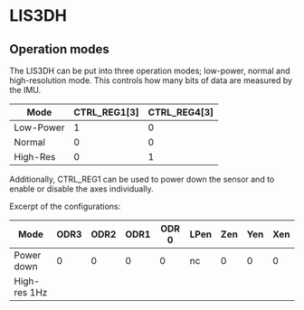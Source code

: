 # LIS3DH

## Operation modes

The LIS3DH can be put into three operation modes; low-power, normal and
high-resolution mode. This controls how many bits of data are measured by the
IMU.

| Mode | CTRL_REG1[3] | CTRL_REG4[3] |
|---|---|---|
|Low-Power|1|0|
| Normal | 0 | 0 |
|High-Res| 0 | 1 |

Additionally, CTRL_REG1 can be used to power down the sensor and to enable or
disable the axes individually.

Excerpt of the configurations:

| Mode | ODR3 | ODR2 | ODR1 | ODR 0 | LPen | Zen | Yen | Xen |
|---|---|---|---|---|---|---|---|---|
| Power down | 0 | 0 | 0 | 0 | nc | 0 | 0 | 0 | 0 |
| High-res 1Hz